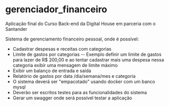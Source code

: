 # gerenciador_financeiro

Aplicação final do Curso Back-end da Digital House em parceria com o Santander

Sistema de gerenciamento financeiro pessoal, onde é possível:
- Cadastrar despesas e receitas com categorias
- Limite de gastos por categorias
-- Exemplo definir um limite de gastos para lazer de R$ 200,00 e ao tentar cadastrar mais uma despesa nessa categoria exibir uma mensagem de limite máximo
- Exibir um balanço de entrada e saída
- Relatório de gastos por data /dia/semana/mes e categoria
- O sistema deverá ser "empacotado" usando docker com um banco mysql
- Deverão ser escritos testes para as funcionalidades do sistema
- Gerar um swagger onde será possível testar a aplicação

